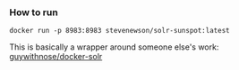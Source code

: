 ### How to run
`docker run -p 8983:8983 stevenewson/solr-sunspot:latest`

This is basically a wrapper around someone else's work: <a href="https://github.com/guywithnose/docker-solr">guywithnose/docker-solr</a>